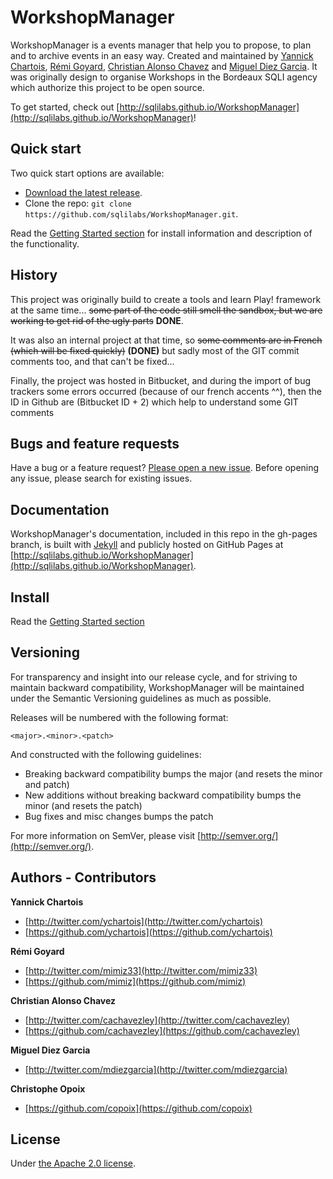 WorkshopManager
===============

WorkshopManager is a events manager that help you to propose, to plan and to archive events in an easy way. Created and maintained by [Yannick Chartois](http://twitter.com/ychartois), [Rémi Goyard](http://twitter.com/mimiz33), [Christian Alonso Chavez](http://twitter.com/cachavezley) and [Miguel Diez Garcia](http://twitter.com/mdiezgarcia). It was originally design to organise Workshops in the Bordeaux SQLI agency which authorize this project to be open source.

To get started, check out [http://sqlilabs.github.io/WorkshopManager](http://sqlilabs.github.io/WorkshopManager)!


## Quick start

Two quick start options are available:

* [Download the latest release](https://github.com/sqlilabs/WorkshopManager/releases/tag/v1.1.0).
* Clone the repo: `git clone https://github.com/sqlilabs/WorkshopManager.git`.

Read the [Getting Started section](http://sqlilabs.github.io/WorkshopManager/#getting-started) for install information and description of the functionality.


## History

This project was originally build to create a tools and learn Play! framework at the same time... ~~some part of the code still smell the sandbox, but we are working to get rid of the ugly parts~~ **DONE**.

It was also an internal project at that time, so ~~some comments are in French (which will be fixed quickly)~~ **(DONE)** but sadly most of the GIT commit comments too, and that can't be fixed...

Finally, the project was hosted in Bitbucket, and during the import of bug trackers some errors occurred (because of our french accents ^^), then the ID in Github are (Bitbucket ID + 2) which help to understand some GIT comments


## Bugs and feature requests

Have a bug or a feature request? [Please open a new issue](https://github.com/sqlilabs/WorkshopManager/issues). Before opening any issue, please search for existing issues.


## Documentation

WorkshopManager's documentation, included in this repo in the gh-pages branch, is built with [Jekyll](http://jekyllrb.com) and publicly hosted on GitHub Pages at [http://sqlilabs.github.io/WorkshopManager](http://sqlilabs.github.io/WorkshopManager).


## Install
Read the [Getting Started section](http://sqlilabs.github.io/WorkshopManager/#getting-started)


## Versioning

For transparency and insight into our release cycle, and for striving to maintain backward compatibility, WorkshopManager will be maintained under the Semantic Versioning guidelines as much as possible.

Releases will be numbered with the following format:

`<major>.<minor>.<patch>`

And constructed with the following guidelines:

* Breaking backward compatibility bumps the major (and resets the minor and patch)
* New additions without breaking backward compatibility bumps the minor (and resets the patch)
* Bug fixes and misc changes bumps the patch

For more information on SemVer, please visit [http://semver.org/](http://semver.org/).



## Authors - Contributors

**Yannick Chartois**

+ [http://twitter.com/ychartois](http://twitter.com/ychartois)
+ [https://github.com/ychartois](https://github.com/ychartois)

**Rémi Goyard**

+ [http://twitter.com/mimiz33](http://twitter.com/mimiz33)
+ [https://github.com/mimiz](https://github.com/mimiz)

**Christian Alonso Chavez**

+ [http://twitter.com/cachavezley](http://twitter.com/cachavezley)
+ [https://github.com/cachavezley](https://github.com/cachavezley)

**Miguel Diez Garcia**

+ [http://twitter.com/mdiezgarcia](http://twitter.com/mdiezgarcia)

**Christophe Opoix**

+ [https://github.com/copoix](https://github.com/copoix)


## License

Under [the Apache 2.0 license](LICENSE).

